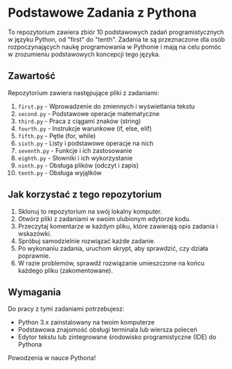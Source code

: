 # Podstawowe Zadania z Pythona

To repozytorium zawiera zbiór 10 podstawowych zadań programistycznych w języku Python, od "first" do "tenth". Zadania te są przeznaczone dla osób rozpoczynających naukę programowania w Pythonie i mają na celu pomóc w zrozumieniu podstawowych koncepcji tego języka.

## Zawartość

Repozytorium zawiera następujące pliki z zadaniami:

1. `first.py` - Wprowadzenie do zmiennych i wyświetlania tekstu
2. `second.py` - Podstawowe operacje matematyczne
3. `third.py` - Praca z ciągami znaków (string)
4. `fourth.py` - Instrukcje warunkowe (if, else, elif)
5. `fifth.py` - Pętle (for, while)
6. `sixth.py` - Listy i podstawowe operacje na nich
7. `seventh.py` - Funkcje i ich zastosowanie
8. `eighth.py` - Słowniki i ich wykorzystanie
9. `ninth.py` - Obsługa plików (odczyt i zapis)
10. `tenth.py` - Obsługa wyjątków

## Jak korzystać z tego repozytorium

1. Sklonuj to repozytorium na swój lokalny komputer.
2. Otwórz pliki z zadaniami w swoim ulubionym edytorze kodu.
3. Przeczytaj komentarze w każdym pliku, które zawierają opis zadania i wskazówki.
4. Spróbuj samodzielnie rozwiązać każde zadanie.
5. Po wykonaniu zadania, uruchom skrypt, aby sprawdzić, czy działa poprawnie.
6. W razie problemów, sprawdź rozwiązanie umieszczone na końcu każdego pliku (zakomentowane).

## Wymagania

Do pracy z tymi zadaniami potrzebujesz:

- Python 3.x zainstalowany na twoim komputerze
- Podstawowa znajomość obsługi terminala lub wiersza poleceń
- Edytor tekstu lub zintegrowane środowisko programistyczne (IDE) do Pythona
  
Powodzenia w nauce Pythona!
